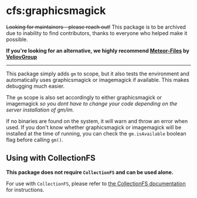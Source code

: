 cfs:graphicsmagick
=========================

~~Looking for maintainers - please reach out!~~
This package is to be archived due to inability to find contributors, thanks to everyone who helped make it possible.

**If you're looking for an alternative, we highly recommend [Meteor-Files](https://github.com/VeliovGroup/Meteor-Files) by [VeliovGroup](https://github.com/VeliovGroup)**

---

This package simply adds `gm` to scope, but it also tests the environment and automatically uses graphicsmagick or imagemagick if available. This makes debugging much easier.

The `gm` scope is also set accordingly to either graphicsmagick or imagemagick *so you dont have to change your code depending on the server installation of gm/im.*

If no binaries are found on the system, it will warn and throw an error when used. If you don't know whether graphicsmagick or imagemagick will be installed at the time of running, you can check the `gm.isAvailable` boolean flag before calling `gm()`.

## Using with CollectionFS

**This package does not require `CollectionFS` and can be used alone.**

For use with `CollectionFS`, please refer to [the CollectionFS documentation](https://github.com/CollectionFS/Meteor-CollectionFS#image-manipulation) for instructions.
